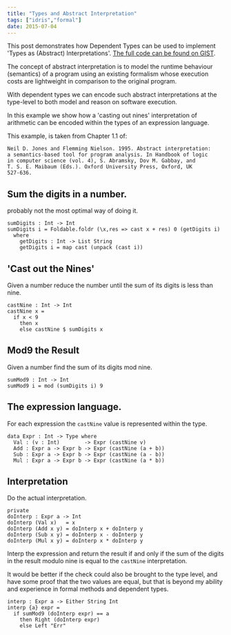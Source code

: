 ```yaml
---
title: "Types and Abstract Interpretation"
tags: ["idris","formal"]
date: 2015-07-04
---
```


This post demonstrates how Dependent Types can be used to implement
'Types as (Abstract) Interpretations'.
[The full code can be found on GIST](https://gist.github.com/jfdm/905aaf01475f03004028).

The concept of abstract interpretation is to model the runtime
behaviour (semantics) of a program using an existing formalism
whose execution costs are lightweight in comparison to the
original program.

With dependent types we can encode such abstract interpretations
at the type-level to both model and reason on software execution.

In this example we show how a 'casting out nines' interpretation
of arithmetic can be encoded within the types of an expression
language.

This example, is taken from Chapter 1.1 of:

    Neil D. Jones and Flemming Nielson. 1995. Abstract interpretation:
    a semantics-based tool for program analysis. In Handbook of logic
    in computer science (vol. 4), S. Abramsky, Dov M. Gabbay, and
    T. S. E. Maibaum (Eds.). Oxford University Press, Oxford, UK
    527-636.

## Sum the digits in a number.

probably not the most optimal way of doing it.

```
sumDigits : Int -> Int
sumDigits i = Foldable.foldr (\x,res => cast x + res) 0 (getDigits i)
  where
    getDigits : Int -> List String
    getDigits i = map cast (unpack (cast i))
```

## 'Cast out the Nines'

Given a number reduce the number until the sum of its digits is
less than nine.

```
castNine : Int -> Int
castNine x =
  if x < 9
    then x
    else castNine $ sumDigits x
```

## Mod9 the Result

Given a number find the sum of its digits mod nine.

```
sumMod9 : Int -> Int
sumMod9 i = mod (sumDigits i) 9
```

## The expression language.

For each expression the `castNine` value is represented within the
type.

```
data Expr : Int -> Type where
  Val : (v : Int)        -> Expr (castNine v)
  Add : Expr a -> Expr b -> Expr (castNine (a + b))
  Sub : Expr a -> Expr b -> Expr (castNine (a - b))
  Mul : Expr a -> Expr b -> Expr (castNine (a * b))
```

## Interpretation

Do the actual interpretation.

```
private
doInterp : Expr a -> Int
doInterp (Val x)   = x
doInterp (Add x y) = doInterp x + doInterp y
doInterp (Sub x y) = doInterp x - doInterp y
doInterp (Mul x y) = doInterp x * doInterp y
```

Interp the expression and return the result if and only if the
sum of the digits in the result modulo nine is equal to the `castNine`
interpretation.

It would be better if the check could also be brought to the type
level, and have some proof that the two values are equal, but that
is beyond my ability and experience in formal methods and dependent
types.

```
interp : Expr a -> Either String Int
interp {a} expr =
  if sumMod9 (doInterp expr) == a
    then Right (doInterp expr)
    else Left "Err"
```
